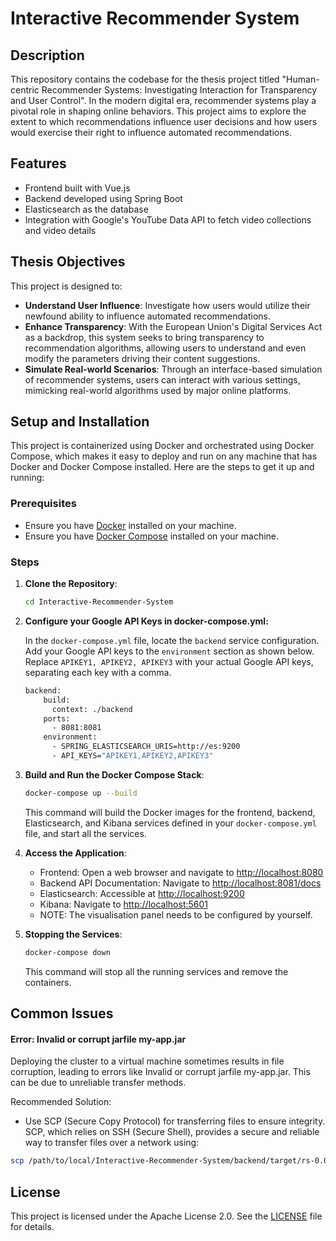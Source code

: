 # Interactive Recommender System

## Description
This repository contains the codebase for the thesis project titled "Human-centric Recommender Systems: Investigating Interaction for Transparency and User Control". In the modern digital era, recommender systems play a pivotal role in shaping online behaviors. This project aims to explore the extent to which recommendations influence user decisions and how users would exercise their right to influence automated recommendations.

## Features
- Frontend built with Vue.js
- Backend developed using Spring Boot
- Elasticsearch as the database
- Integration with Google's YouTube Data API to fetch video collections and video details

## Thesis Objectives
This project is designed to:

+ **Understand User Influence**: Investigate how users would utilize their newfound ability to influence automated recommendations.
+ **Enhance Transparency**: With the European Union's Digital Services Act as a backdrop, this system seeks to bring transparency to recommendation algorithms, allowing users to understand and even modify the parameters driving their content suggestions.
+ **Simulate Real-world Scenarios**: Through an interface-based simulation of recommender systems, users can interact with various settings, mimicking real-world algorithms used by major online platforms.


## Setup and Installation

This project is containerized using Docker and orchestrated using Docker Compose, which makes it easy to deploy and run on any machine that has Docker and Docker Compose installed. Here are the steps to get it up and running:

### Prerequisites
- Ensure you have [Docker](https://docs.docker.com/get-docker/) installed on your machine.
- Ensure you have [Docker Compose](https://docs.docker.com/compose/install/) installed on your machine.

### Steps

1. **Clone the Repository**:

   ```bash
   cd Interactive-Recommender-System
   ```

2. **Configure your Google API Keys in docker-compose.yml:**

   In the `docker-compose.yml` file, locate the `backend` service configuration. Add your Google API keys to the `environment` section as shown below. Replace `APIKEY1, APIKEY2, APIKEY3` with your actual Google API keys, separating each key with a comma.

   ```dockerfile
   backend:
       build:
         context: ./backend
       ports:
         - 8081:8081
       environment:
         - SPRING_ELASTICSEARCH_URIS=http://es:9200
         - API_KEYS="APIKEY1,APIKEY2,APIKEY3"
   ```

3. **Build and Run the Docker Compose Stack**:

   ```bash
   docker-compose up --build
   ```

   This command will build the Docker images for the frontend, backend, Elasticsearch, and Kibana services defined in your `docker-compose.yml` file, and start all the services.

4. **Access the Application**:

   - Frontend: Open a web browser and navigate to [http://localhost:8080](http://localhost:8080)
   - Backend API Documentation: Navigate to [http://localhost:8081/docs](http://localhost:8081/docs)
   - Elasticsearch: Accessible at [http://localhost:9200](http://localhost:9200)
   - Kibana: Navigate to [http://localhost:5601](http://localhost:5601)
   	- NOTE: The visualisation panel needs to be configured by yourself.

5. **Stopping the Services**:
   ```bash
   docker-compose down
   ```
   This command will stop all the running services and remove the containers.


## Common Issues
#### Error: Invalid or corrupt jarfile my-app.jar
Deploying the cluster to a virtual machine sometimes results in file corruption, leading to errors like Invalid or corrupt jarfile my-app.jar. This can be due to unreliable transfer methods.

Recommended Solution:
- Use SCP (Secure Copy Protocol) for transferring files to ensure integrity. SCP, which relies on SSH (Secure Shell), provides a secure and reliable way to transfer files over a network using:
```bash
scp /path/to/local/Interactive-Recommender-System/backend/target/rs-0.0.1-SNAPSHOT.jar  user@vm-address:/path/to/remote/Interactive-Recommender-System/backend/target
```

## License

This project is licensed under the Apache License 2.0. See the [LICENSE](https://chat.openai.com/c/LICENSE) file for details.